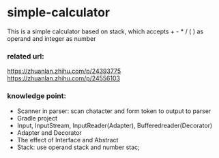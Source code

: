 # simple-calculator
This is a simple calculator based on stack, which accepts + - * / ( ) as operand and integer as number    
  
### related url:
https://zhuanlan.zhihu.com/p/24393775
https://zhuanlan.zhihu.com/p/24556103    
  
### knowledge point:  
* Scanner in parser: scan chatacter and form token to output to parser  
* Gradle project  
* Input, InputStream, InputReader(Adapter), Bufferedreader(Decorator)  
* Adapter and Decorator  
* The effect of Interface and Abstract
* Stack: use operand stack and number stac;
